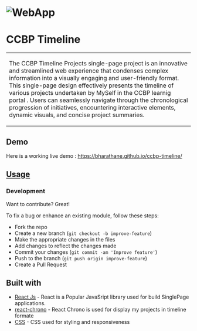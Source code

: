 # ![WebApp](https://res.cloudinary.com/dr2jqbir9/image/upload/v1709026083/ccbp-timeline_hndyt7.png)
# CCBP Timeline
<table>
<tr>
<td>



The CCBP Timeline Projects single-page project is an innovative and streamlined web experience that condenses complex information into a visually engaging and user-friendly format. This single-page design effectively presents the timeline of various projects undertaken by MySelf in the CCBP learnig portal . Users can seamlessly navigate through the chronological progression of initiatives, encountering interactive elements, dynamic visuals, and concise project summaries.



</td>
</tr>
</table>


## Demo
Here is a working live demo :  https://bharathane.github.io/ccbp-timeline/

## [Usage](https://bharathane.github.io/ccbp-timeline/) 

### Development
Want to contribute? Great!

To fix a bug or enhance an existing module, follow these steps:

- Fork the repo
- Create a new branch (`git checkout -b improve-feature`)
- Make the appropriate changes in the files
- Add changes to reflect the changes made
- Commit your changes (`git commit -am 'Improve feature'`)
- Push to the branch (`git push origin improve-feature`)
- Create a Pull Request 

## Built with 

- [React Js](https://www.w3schools.com/REACT/DEFAULT.ASP) - React is a Popular JavaSript library used for build SinglePage applications.
- [react-chrono](https://www.npmjs.com/package/react-chrono) - React Chrono is used for display my projects in timeline formate
- [CSS](https://www.w3schools.com/css/) - CSS used for styling and responsiveness

